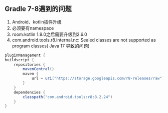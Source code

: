 ## Gradle 7-8遇到的问题
1. Android、kotlin插件升级
2. 必须要有namespace
3. room:kotlin 1.9.0之后需要升级到2.6.0
4. com.android.tools.r8.internal.nc: Sealed classes are not supported as program classes( Java 17 导致的问题)
```groovy
pluginManagement {
buildscript {
    repositories {
        mavenCentral()
        maven {
            url = uri("https://storage.googleapis.com/r8-releases/raw")
        }
    }
    dependencies {
        classpath("com.android.tools:r8:8.2.24")
    }
}
```